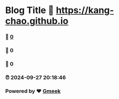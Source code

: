 # Blog Title :link: https://kang-chao.github.io 
### :page_facing_up: [0](https://kang-chao.github.io/tag.html) 
### :speech_balloon: 0 
### :hibiscus: 0 
### :alarm_clock: 2024-09-27 20:18:46 
### Powered by :heart: [Gmeek](https://github.com/Meekdai/Gmeek)
